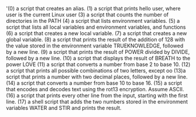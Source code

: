 '(0) a script that creates an alias.
 (1) a script that prints hello user, where user is the current Linux user 
(3) a script that counts the number of directories in the PATH 
(4) a script that lists environment variables.
 (5)  a script that lists all local variables and environment variables, and functions
(6) a script that creates a new local variable.
(7) a script that creates a new global variable. 
(8)  a script that prints the result of the addition of 128 with the value stored in the environment variable TRUEKNOWLEDGE, followed by a new line.
(9) a script that prints the result of POWER divided by DIVIDE, followed by a new line. 
(10) a script that displays the result of BREATH to the power LOVE
 (11) a script that converts a number from base 2 to base 10.
 (12) a script that prints all possible combinations of two letters, except oo
 (13)a script that prints a number with two decimal places, followed by a new line. 
(14)  a script that converts a number from base 10 to base 16.
(15) a script that encodes and decodes text using the rot13 encryption. Assume ASCII.
(16) a script that prints every other line from the input, starting with the first line.
(17) a shell script that adds the two numbers stored in the environment variables WATER and STIR and prints the result.
